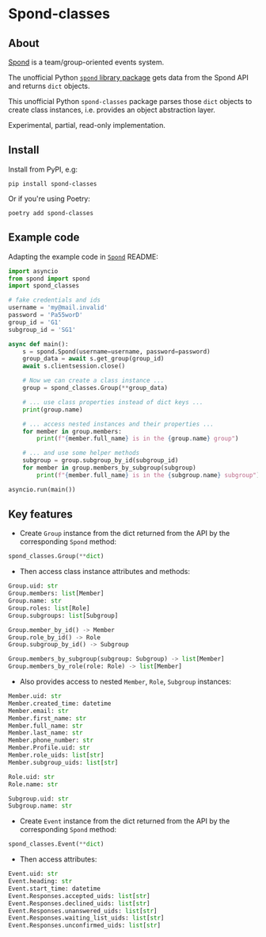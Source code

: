 # Spond-classes

## About

[Spond](https://spond.com/welcome) is a team/group-oriented events system.

The unofficial Python [`spond` library package](https://github.com/Olen/Spond/) gets
data from the Spond API and returns `dict` objects.

This unofficial Python `spond-classes` package parses those `dict` objects to create
class instances, i.e. provides an object abstraction layer.

Experimental, partial, read-only implementation.

## Install

Install from PyPI, e.g:
```shell
pip install spond-classes
```
Or if you're using Poetry:
```shell
poetry add spond-classes
```

## Example code

Adapting the example code in [`Spond`](https://github.com/Olen/Spond/) README:

```python
import asyncio
from spond import spond
import spond_classes

# fake credentials and ids
username = 'my@mail.invalid'
password = 'Pa55worD'
group_id = 'G1'
subgroup_id = 'SG1'

async def main():
    s = spond.Spond(username=username, password=password)
    group_data = await s.get_group(group_id)
    await s.clientsession.close()

    # Now we can create a class instance ...
    group = spond_classes.Group(**group_data)

    # ... use class properties instead of dict keys ...
    print(group.name)

    # ... access nested instances and their properties ...
    for member in group.members:
        print(f"{member.full_name} is in the {group.name} group")

    # ... and use some helper methods
    subgroup = group.subgroup_by_id(subgroup_id)
    for member in group.members_by_subgroup(subgroup)
        print(f"{member.full_name} is in the {subgroup.name} subgroup")

asyncio.run(main())
```
## Key features

* Create `Group` instance from the dict returned from the API by the corresponding
  `Spond` method:

```python
spond_classes.Group(**dict)
```

* Then access class instance attributes and methods:

```python
Group.uid: str
Group.members: list[Member]
Group.name: str
Group.roles: list[Role]
Group.subgroups: list[Subgroup]

Group.member_by_id() -> Member
Group.role_by_id() -> Role
Group.subgroup_by_id() -> Subgroup

Group.members_by_subgroup(subgroup: Subgroup) -> list[Member]
Group.members_by_role(role: Role) -> list[Member]
```

* Also provides access to nested `Member`, `Role`, `Subgroup` instances:

```python
Member.uid: str
Member.created_time: datetime
Member.email: str
Member.first_name: str
Member.full_name: str
Member.last_name: str
Member.phone_number: str
Member.Profile.uid: str
Member.role_uids: list[str]
Member.subgroup_uids: list[str]

Role.uid: str
Role.name: str

Subgroup.uid: str
Subgroup.name: str
```

* Create `Event` instance from the dict returned from the API by the corresponding
  `Spond` method:

```python
spond_classes.Event(**dict)
```

* Then access attributes:

```python
Event.uid: str
Event.heading: str
Event.start_time: datetime
Event.Responses.accepted_uids: list[str]
Event.Responses.declined_uids: list[str]
Event.Responses.unanswered_uids: list[str]
Event.Responses.waiting_list_uids: list[str]
Event.Responses.unconfirmed_uids: list[str]
```
